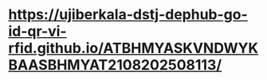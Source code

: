 #  https://ujiberkala-dstj-dephub-go-id-qr-vi-rfid.github.io/ATBHMYASKVNDWYKBAASBHMYAT2108202508113/
